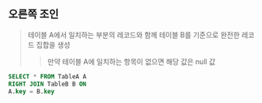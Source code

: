 ## 오른쪽 조인
> 테이블 A에서 일치하는 부분의 레코드와 함께 테이블 B를 기준으로 완전한 레코드 집합을 생성
> > 만약 테이블 A에 일치하는 항목이 없으면 해당 값은 null 값
```sql
SELECT * FROM TableA A
RIGHT JOIN TableB B ON
A.key = B.key
```